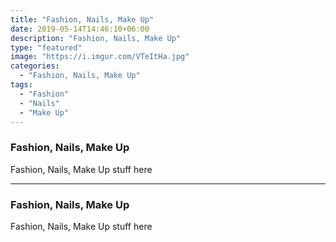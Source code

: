```yaml
---
title: "Fashion, Nails, Make Up"
date: 2019-05-14T14:46:10+06:00
description: "Fashion, Nails, Make Up"
type: "featured"
image: "https://i.imgur.com/VTeItHa.jpg"
categories: 
  - "Fashion, Nails, Make Up"
tags:
  - "Fashion"
  - "Nails"
  - "Make Up"
---
```


### Fashion, Nails, Make Up

Fashion, Nails, Make Up stuff here

---

### Fashion, Nails, Make Up

Fashion, Nails, Make Up stuff here


